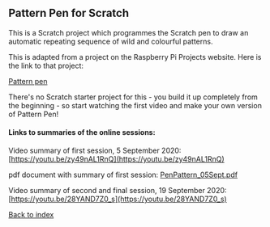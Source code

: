 ## Pattern Pen for Scratch

This is a Scratch project which programmes the Scratch pen to draw an automatic repeating sequence of wild and colourful patterns.

This is adapted from a project on the Raspberry Pi Projects website. Here is the link to that project:

[Pattern pen](https://projects.raspberrypi.org/en/projects/cd-intermediate-scratch-sushi)

There's no Scratch starter project for this - you build it up completely from the beginning - so start watching the first video and make your own version of Pattern Pen!

#### Links to summaries of the online sessions:

Video summary of first session, 5 September 2020:
[https://youtu.be/zy49nAL1RnQ](https://youtu.be/zy49nAL1RnQ)

pdf document with summary of first session:
[PenPattern_05Sept.pdf](PenPattern_05Sept.pdf)

Video summary of second and final session, 19 September 2020:
[https://youtu.be/28YAND7Z0_s](https://youtu.be/28YAND7Z0_s)

[Back to index](README.md)
